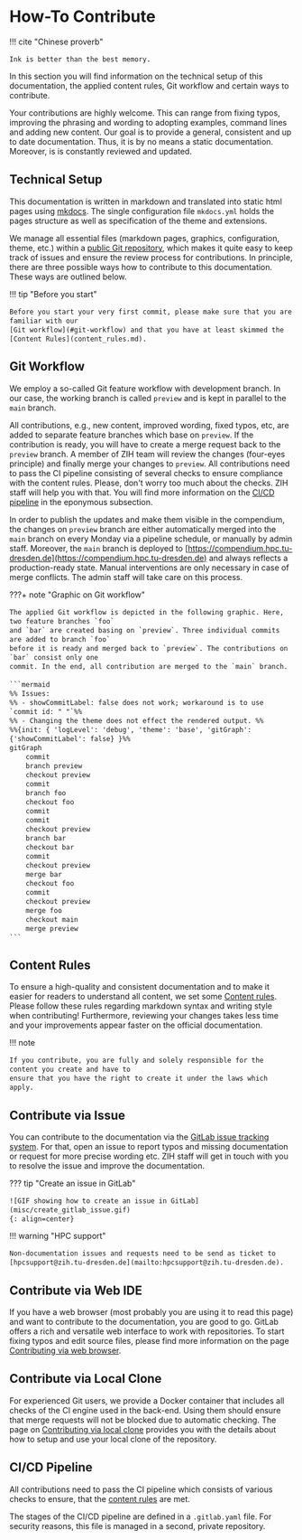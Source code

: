 # How-To Contribute

!!! cite "Chinese proverb"

    Ink is better than the best memory.

In this section you will find information on the technical setup of this documentation, the applied
content rules, Git workflow and certain ways to contribute.

Your contributions are highly welcome. This can range from fixing typos, improving the phrasing
and wording to adopting examples, command lines and adding new content. Our goal is to
provide a general, consistent and up to date documentation. Thus, it is by no means a static documentation.
Moreover, is is constantly reviewed and updated.

## Technical Setup

This documentation is written in markdown and translated into static html pages using
[mkdocs](https://www.mkdocs.org/). The single configuration file `mkdocs.yml` holds the pages
structure as well as specification of the theme and extensions.

We manage all essential files (markdown pages, graphics, configuration, theme, etc.) within a
[public Git repository](https://gitlab.hrz.tu-chemnitz.de/zih/hpcsupport/hpc-compendium), which
makes it quite easy to keep track of issues and ensure the review process for contributions.
In principle, there are three possible ways
how to contribute to this documentation. These ways are outlined below.

!!! tip "Before you start"

    Before you start your very first commit, please make sure that you are familiar with our
    [Git workflow](#git-workflow) and that you have at least skimmed the
    [Content Rules](content_rules.md).

## Git Workflow

We employ a so-called Git feature workflow with development branch. In our case, the working branch
is called `preview` and is kept in parallel to the `main` branch.

All contributions, e.g., new content, improved wording, fixed typos, etc, are added to separate
feature branches which base on `preview`. If the contribution is ready, you will have to create a
merge request back to the `preview` branch. A member of ZIH team will review the changes (four-eyes
principle) and finally merge your changes to `preview`. All contributions need to pass the CI
pipeline consisting of several checks to ensure compliance with the content rules. Please, don't
worry too much about the checks. ZIH staff will help you with that. You will find more information
on the [CI/CD pipeline](cicd-pipeline) in the eponymous subsection.

In order to publish the updates and make them visible in the compendium,
the changes on `preview` branch are either automatically merged into the `main` branch on every
Monday via a pipeline schedule, or manually by admin staff. Moreover, the `main` branch is deployed
to [https://compendium.hpc.tu-dresden.de](https://compendium.hpc.tu-dresden.de) and always reflects
a production-ready state. Manual interventions are only necessary in case of merge conflicts. The
admin staff will take care on this process.

???+ note "Graphic on Git workflow"

    The applied Git workflow is depicted in the following graphic. Here, two feature branches `foo`
    and `bar` are created basing on `preview`. Three individual commits are added to branch `foo`
    before it is ready and merged back to `preview`. The contributions on `bar` consist only one
    commit. In the end, all contribution are merged to the `main` branch.

    ```mermaid
    %% Issues:
    %% - showCommitLabel: false does not work; workaround is to use `commit id: " "`%%
    %% - Changing the theme does not effect the rendered output. %%
    %%{init: { 'logLevel': 'debug', 'theme': 'base', 'gitGraph': {'showCommitLabel': false} }%%
    gitGraph
        commit
        branch preview
        checkout preview
        commit
        branch foo
        checkout foo
        commit
        commit
        checkout preview
        branch bar
        checkout bar
        commit
        checkout preview
        merge bar
        checkout foo
        commit
        checkout preview
        merge foo
        checkout main
        merge preview
    ```

## Content Rules

To ensure a high-quality and consistent documentation and to make it easier for readers to
understand all content, we set some [Content rules](content_rules.md). Please follow
these rules regarding markdown syntax and writing style when contributing! Furthermore, reviewing
your changes takes less time and your improvements appear faster on the official documentation.

!!! note

    If you contribute, you are fully and solely responsible for the content you create and have to
    ensure that you have the right to create it under the laws which apply.

## Contribute via Issue

You can contribute to the documentation via the
[GitLab issue tracking system](https://gitlab.hrz.tu-chemnitz.de/zih/hpcsupport/hpc-compendium/-/issues).
For that, open an issue to report typos and missing documentation or request for more precise
wording etc. ZIH staff will get in touch with you to resolve the issue and improve the
documentation.

??? tip "Create an issue in GitLab"

    ![GIF showing how to create an issue in GitLab](misc/create_gitlab_issue.gif)
    {: align=center}

!!! warning "HPC support"

    Non-documentation issues and requests need to be send as ticket to
    [hpcsupport@zih.tu-dresden.de](mailto:hpcsupport@zih.tu-dresden.de).

## Contribute via Web IDE

If you have a web browser (most probably you are using it to read this page) and want to contribute
to the documentation, you are good to go. GitLab offers a rich and versatile web interface to work
with repositories. To start fixing typos and edit source files, please find more information on the
page [Contributing via web browser](contribute_browser.md).

## Contribute via Local Clone

For experienced Git users, we provide a Docker container that includes all checks of the CI engine
used in the back-end. Using them should ensure that merge requests will not be blocked
due to automatic checking.
The page on [Contributing via local clone](contribute_container.md) provides you with the details
about how to setup and use your local clone of the repository.

## CI/CD Pipeline

All contributions need to pass the CI pipeline which consists of various checks to ensure, that the
[content rules](content_rules.md) are met.

The stages of the CI/CD pipeline are defined in a `.gitlab.yaml` file. For security reasons, this
file is managed in a second, private repository.

